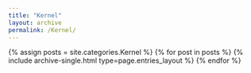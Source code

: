 ```yaml
---
title: "Kernel"
layout: archive
permalink: /Kernel/
---
```

{% assign posts = site.categories.Kernel %}
{% for post in posts %} {% include archive-single.html type=page.entries_layout %} {% endfor %}